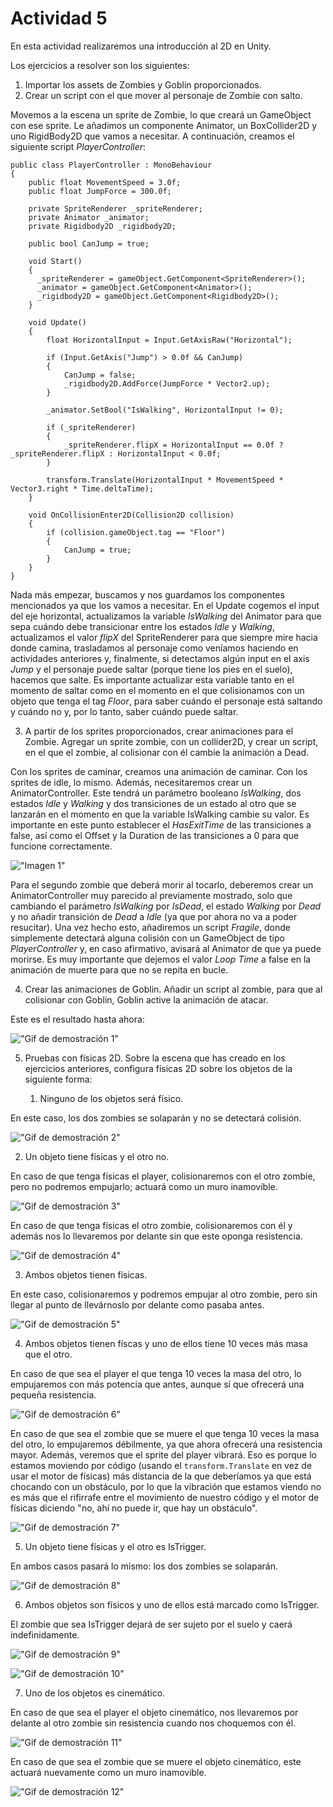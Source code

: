 # Actividad 5

En esta actividad realizaremos una introducción al 2D en Unity.

Los ejercicios a resolver son los siguientes:

1. Importar los assets de Zombies y Goblin proporcionados.
2. Crear un script con el que mover al personaje de Zombie con salto.

Movemos a la escena un sprite de Zombie, lo que creará un GameObject con ese sprite. Le añadimos un componente Animator, un BoxCollider2D y uno RigidBody2D que vamos a necesitar. A continuación, creamos el siguiente script *PlayerController*:

```
public class PlayerController : MonoBehaviour
{
    public float MovementSpeed = 3.0f;
    public float JumpForce = 300.0f;

    private SpriteRenderer _spriteRenderer;
    private Animator _animator;
    private Rigidbody2D _rigidbody2D;
    
    public bool CanJump = true;
    
    void Start()
    {
      _spriteRenderer = gameObject.GetComponent<SpriteRenderer>();
      _animator = gameObject.GetComponent<Animator>();
      _rigidbody2D = gameObject.GetComponent<Rigidbody2D>();
    }

    void Update()
    {
        float HorizontalInput = Input.GetAxisRaw("Horizontal");
        
        if (Input.GetAxis("Jump") > 0.0f && CanJump)
        {
            CanJump = false;
            _rigidbody2D.AddForce(JumpForce * Vector2.up);
        }

        _animator.SetBool("IsWalking", HorizontalInput != 0);

        if (_spriteRenderer)
        {
            _spriteRenderer.flipX = HorizontalInput == 0.0f ? _spriteRenderer.flipX : HorizontalInput < 0.0f;
        }

        transform.Translate(HorizontalInput * MovementSpeed * Vector3.right * Time.deltaTime);
    }
    
    void OnCollisionEnter2D(Collision2D collision)
    {
        if (collision.gameObject.tag == "Floor")
        {
            CanJump = true;
        }
    }
}
```

Nada más empezar, buscamos y nos guardamos los componentes mencionados ya que los vamos a necesitar. En el Update cogemos el input del eje horizontal, actualizamos la variable *IsWalking* del Animator para que sepa cuándo debe transicionar entre los estados *Idle* y *Walking*, actualizamos el valor *flipX* del SpriteRenderer para que siempre mire hacia donde camina, trasladamos al personaje como veníamos haciendo en actividades anteriores y, finalmente, si detectamos algún input en el axis *Jump* y el personaje puede saltar (porque tiene los pies en el suelo), hacemos que salte. Es importante actualizar esta variable tanto en el momento de saltar como en el momento en el que colisionamos con un objeto que tenga el tag *Floor*, para saber cuándo el personaje está saltando y cuándo no y, por lo tanto, saber cuándo puede saltar.

3. A partir de los sprites proporcionados, crear animaciones para el Zombie. Agregar un sprite zombie, con un collider2D, y crear un script, en el que el zombie, al colisionar con él cambie la animación a Dead.

Con los sprites de caminar, creamos una animación de caminar. Con los sprites de idle, lo mismo. Además, necesitaremos crear un AnimatorController. Este tendrá un parámetro booleano *IsWalking*, dos estados *Idle* y *Walking* y dos transiciones de un estado al otro que se lanzarán en el momento en que la variable IsWalking cambie su valor. Es importante en este punto establecer el *HasExitTime* de las transiciones a false, así como el Offset y la Duration de las transiciones a 0 para que funcione correctamente.

!["Imagen 1"](image1.png)

Para el segundo zombie que deberá morir al tocarlo, deberemos crear un AnimatorController muy parecido al previamente mostrado, solo que cambiando el parámetro *IsWalking* por *IsDead*, el estado *Walking* por *Dead* y no añadir transición de *Dead* a *Idle* (ya que por ahora no va a poder resucitar). Una vez hecho esto, añadiremos un script *Fragile*, donde simplemente detectará alguna colisión con un GameObject de tipo *PlayerController* y, en caso afirmativo, avisará al Animator de que ya puede morirse. Es muy importante que dejemos el valor *Loop Time* a false en la animación de muerte para que no se repita en bucle.

4. Crear las animaciones de Goblin. Añadir un script al zombie, para que al colisionar con Goblin, Goblin active la animación de atacar.


Este es el resultado hasta ahora:

!["Gif de demostración 1"](demo1.gif)

5. Pruebas con físicas 2D. Sobre la escena que has creado en los ejercicios anteriores, configura físicas 2D sobre los objetos de la siguiente forma:


   1. Ninguno de los objetos será físico.

En este caso, los dos zombies se solaparán y no se detectará colisión.

!["Gif de demostración 2"](demo2.gif)

   2. Un objeto tiene físicas y el otro no.

En caso de que tenga físicas el player, colisionaremos con el otro zombie, pero no podremos empujarlo; actuará como un muro inamovible.

!["Gif de demostración 3"](demo3.gif)

En caso de que tenga físicas el otro zombie, colisionaremos con él y además nos lo llevaremos por delante sin que este oponga resistencia.

!["Gif de demostración 4"](demo4.gif)

   3. Ambos objetos tienen físicas.

En este caso, colisionaremos y podremos empujar al otro zombie, pero sin llegar al punto de llevárnoslo por delante como pasaba antes.

!["Gif de demostración 5"](demo5.gif)

   4. Ambos objetos tienen físcas y uno de ellos tiene 10 veces más masa que el otro.

En caso de que sea el player el que tenga 10 veces la masa del otro, lo empujaremos con más potencia que antes, aunque sí que ofrecerá una pequeña resistencia.

!["Gif de demostración 6"](demo6.gif)

En caso de que sea el zombie que se muere el que tenga 10 veces la masa del otro, lo empujaremos débilmente, ya que ahora ofrecerá una resistencia mayor. Además, veremos que el sprite del player vibrará. Eso es porque lo estamos moviendo por código (usando el `transform.Translate` en vez de usar el motor de físicas) más distancia de la que deberíamos ya que está chocando con un obstáculo, por lo que la vibración que estamos viendo no es más que el rifirrafe entre el movimiento de nuestro código y el motor de físicas diciendo "no, ahí no puede ir, que hay un obstáculo".

!["Gif de demostración 7"](demo7.gif)

   5. Un objeto tiene físicas y el otro es IsTrigger.

En ambos casos pasará lo mismo: los dos zombies se solaparán.

!["Gif de demostración 8"](demo8.gif)

   6. Ambos objetos son físicos y uno de ellos está marcado como IsTrigger.

El zombie que sea IsTrigger dejará de ser sujeto por el suelo y caerá indefinidamente.

!["Gif de demostración 9"](demo9.gif)

!["Gif de demostración 10"](demo10.gif)

   7. Uno de los objetos es cinemático.

En caso de que sea el player el objeto cinemático, nos llevaremos por delante al otro zombie sin resistencia cuando nos choquemos con él.

!["Gif de demostración 11"](demo11.gif)

En caso de que sea el zombie que se muere el objeto cinemático, este actuará nuevamente como un muro inamovible.

!["Gif de demostración 12"](demo12.gif)